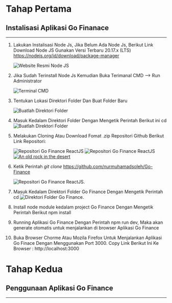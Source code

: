 # Tahap Pertama
## Instalisasi Aplikasi Go Finanace
---
1. Lakukan Instalisasi Node Js, Jika Belum Ada Node Js, Berikut Link Download Node JS Gunakan Versi Terbaru 20.17.x (LTS) https://nodejs.org/id/download/package-manager

    ![Website Resmi Node JS](https://prnt.sc/8zqKJzoDABgb)

2. Jika Sudah Terinstall Node Js Kemudian Buka Terimanal CMD --> Run Administrator

    ![Terminal CMD](https://prnt.sc/Zjyl5bJ1gXdL)

3. Tentukan Lokasi Direktori Folder Dan Buat Folder Baru

    ![Buatlah Direktori Folder](https://prnt.sc/Gzvm2-2WLg8A)

4. Masuk Kedalam Direktori Folder Dengan Mengetik Perintah Berikut ini cd  
    ![Buatlah Direktori Folder](https://prnt.sc/Gzvm2-2WLg8A)

5. Melakukan Cloning Atau Download Fomat .zip Repositori Github Berikut Link Repositori:

    ![Repositori Go Finance ReactJS](https://example.com/path/to/image.png)
    ![Repositori Go Finance ReactJS](./assets/images/gambar.png)
    [![An old rock in the desert](/assets/images/shiprock.jpg "Shiprock, New Mexico by Beau Rogers")](https://www.google.com/imgres?q=go%20finance&imgurl=https%3A%2F%2Fgofinance.com%2Flandingpage%2FImages%2FNew%2FGoFinance_Logo%2520Blue.png&imgrefurl=https%3A%2F%2Fgofinance.com%2Flandingpage%2FHome%2FAbout&docid=Eu-jdKHQpry39M&tbnid=3tBDtnAX-DQURM&vet=12ahUKEwj03fKXgcCIAxWjSGwGHXq2FZYQM3oECBgQAA..i&w=2444&h=809&hcb=2&ved=2ahUKEwj03fKXgcCIAxWjSGwGHXq2FZYQM3oECBgQAA)

6. Ketik Perintah *git clone*
https://github.com/nurmuhamadsoleh/Go-Finance

    ![Repositori Go Finance ReactJS](https://prnt.sc/N4LHh19aAY1i).
 

7. Masuk Kedalam Direktori Folder Go Finance Dengan Mengetik Perintah cd 
    ![Direktori Folder Go Finance](https://prnt.sc/FjOISs__EeFT).

8. Install node module kedalam project Go Finance Dengan Mengetik Perintah Berikut npm install

9. Running Aplikasi Go Finance Dengan Perintah npm run dev, Maka akan generate otomatis untuk menjalankan di browser Aplikasi Go Finance 

10. Buka Browser Chorme Atau Mozila Firefox Untuk Menjalankan Aplikasi Go Finace Dengan Menggunakan Port 3000.
Copy Link Berikut Ini Ke Browser : http://localhost:3000

# Tahap Kedua
## Penggunaan Aplikasi Go Finance
---